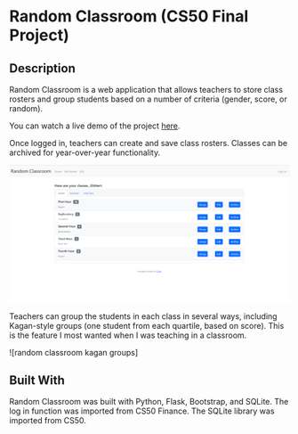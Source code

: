 # Random Classroom (CS50 Final Project)

## Description
Random Classroom is a web application that allows teachers to store class rosters and group students based on a number of criteria (gender, score, or random). 

You can watch a live demo of the project [here](https://youtu.be/wTq7EBhY_U4).

Once logged in, teachers can create and save class rosters. Classes can be archived for year-over-year functionality.

![random classroom classes](https://github.com/jdittert/cs50final/blob/796744d2b69dbc3e32b6a4965efab8045b824334/random%20classroom%20classes.png)

Teachers can group the students in each class in several ways, including Kagan-style groups (one student from each quartile, based on score). This is the feature I most wanted when I was teaching in a classroom.

![random classroom kagan groups]

## Built With
Random Classroom was built with Python, Flask, Bootstrap, and SQLite. The log in function was imported from CS50 Finance. The SQLite library was imported from CS50. 
